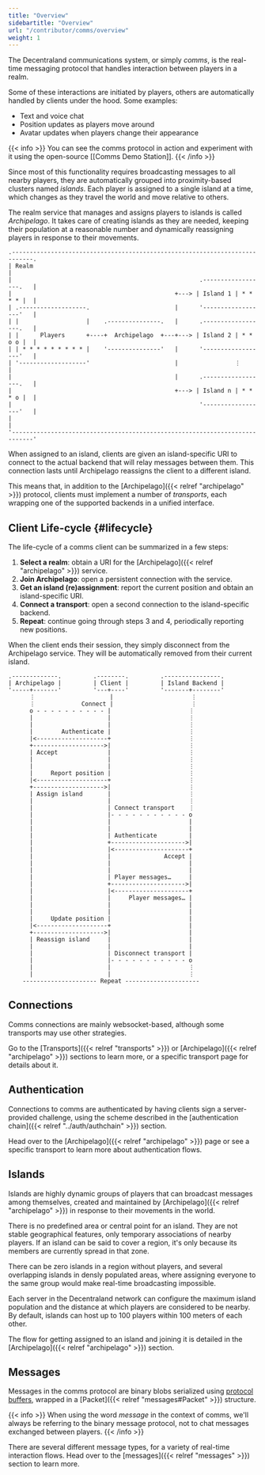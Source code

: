 ```yaml
---
title: "Overview"
sidebartitle: "Overview"
url: "/contributor/comms/overview"
weight: 1
---
```


The Decentraland communications system, or simply _comms_, is the real-time messaging protocol that handles interaction between players in a realm.

Some of these interactions are initiated by players, others are automatically handled by clients under the hood. Some examples:

* Text and voice chat
* Position updates as players move around
* Avatar updates when players change their appearance

{{< info >}}
You can see the comms protocol in action and experiment with it using the open-source [[Comms Demo Station]].
{{< /info >}}

Since most of this functionality requires broadcasting messages to all nearby players, they are automatically grouped into proximity-based clusters named _islands_. Each player is assigned to a single island at a time, which changes as they travel the world and move relative to others.

The realm service that manages and assigns players to islands is called _Archipelago_. It takes care of creating islands as they are needed, keeping their population at a reasonable number and dynamically reassigning players in response to their movements.


```goat
.----------------------------------------------------------------------------.                      
| Realm                                                                      |
|                                                     .------------------.   |
|                                              +---> | Island 1 | * * * * |  |
| .-------------------.                        |      '------------------'   |
| |                   |    .---------------.   |      .------------------.   |
| |      Players      +----+  Archipelago  +---+---> | Island 2 | * * o o |  |
| | * * * * * * * * * |    '---------------'   |      '------------------'   |
| '-------------------'                        |                ⋮            |
|                                              |      .------------------.   |
|                                              +---> | Island n | * * * o |  |
|                                                     '------------------'   |
|                                                                            |
'----------------------------------------------------------------------------'
```

When assigned to an island, clients are given an island-specific URI to connect to the actual backend that will relay messages between them. This connection lasts until Archipelago reassigns the client to a different island.

This means that, in addition to the [Archipelago]({{< relref "archipelago" >}}) protocol, clients must implement a number of _transports_, each wrapping one of the supported backends in a unified interface.

## Client Life-cycle {#lifecycle}

The life-cycle of a comms client can be summarized in a few steps:

1. **Select a realm**: obtain a URI for the [Archipelago]({{< relref "archipelago" >}}) service.
2. **Join Archipelago**: open a persistent connection with the service.
3. **Get an island (re)assignment**: report the current position and obtain an island-specific URI.
4. **Connect a transport**: open a second connection to the island-specific backend.
5. **Repeat**: continue going through steps 3 and 4, periodically reporting new positions.

When the client ends their session, they simply disconnect from the Archipelago service. They will be automatically removed from their current island.

```goat
.-------------.         .--------.         .----------------.                                       
| Archipelago |         | Client |         | Island Backend |
'-----+-------'         '---+----'         '-------+--------'
      ⋮                     |                      ⋮
      ⋮             Connect |                      ⋮
      o - - - - - - - - - - |                      ⋮
      |                     |                      ⋮
      |                     |                      ⋮
      |        Authenticate |                      ⋮
      |<--------------------+                      ⋮
      +-------------------->|                      ⋮
      | Accept              |                      ⋮
      |                     |                      ⋮
      |                     |                      ⋮
      |     Report position |                      ⋮
      |<--------------------+                      ⋮
      +-------------------->|                      ⋮
      | Assign island       |                      ⋮
      |                     |                      ⋮
      |                     | Connect transport    ⋮
      |                     |- - - - - - - - - - - o
      |                     |                      |
      |                     |                      |
      |                     | Authenticate         |
      |                     +--------------------->|
      |                     |<---------------------+
      |                     |               Accept |
      |                     |                      |
      |                     |                      |
      |                     | Player messages…     |
      |                     +--------------------->|
      |                     |<---------------------+
      |                     |     Player messages… |
      |                     |                      |
      |                     |                      |
      |     Update position |                      |
      |<--------------------+                      |
      +-------------------->|                      |
      | Reassign island     |                      |
      |                     |                      |
      |                     | Disconnect transport |
      |                     |- - - - - - - - - - - o
      |                     |                      ⋮                      
      |                     |                      ⋮ 
    --------------------- Repeat ---------------------
```


## Connections

Comms connections are mainly websocket-based, although some transports may use other strategies.

Go to the [Transports]({{< relref "transports" >}}) or [Archipelago]({{< relref "archipelago" >}}) sections to learn more, or a specific transport page for details about it.


## Authentication

Connections to comms are authenticated by having clients sign a server-provided challenge, using the scheme described in the [authentication chain]({{< relref "../auth/authchain" >}}) section.

Head over to the [Archipelago]({{< relref "archipelago" >}}) page or see a specific transport to learn more about authentication flows.


## Islands

Islands are highly dynamic groups of players that can broadcast messages among themselves, created and maintained by [Archipelago]({{< relref "archipelago" >}}) in response to their movements in the world.

There is no predefined area or central point for an island. They are not stable geographical features, only temporary associations of nearby players. If an island can be said to cover a region, it's only because its members are currently spread in that zone.

There can be zero islands in a region without players, and several overlapping islands in densly populated areas, where assigning everyone to the same group would make real-time broadcasting impossible.

Each server in the Decentraland network can configure the maximum island population and the distance at which players are considered to be nearby. By default, islands can host up to 100 players within 100 meters of each other.

The flow for getting assigned to an island and joining it is detailed in the [Archipelago]({{< relref "archipelago" >}}) section.


## Messages

Messages in the comms protocol are binary blobs serialized using [protocol buffers](https://github.com/protocolbuffers/protobuf), wrapped in a [Packet]({{< relref "messages#Packet" >}}) structure.

{{< info >}}
When using the word _message_ in the context of comms, we'll always be referring to the binary message protocol, not to chat messages exchanged between players.
{{< /info >}}

There are several different message types, for a variety of real-time interaction flows. Head over to the [messages]({{< relref "messages" >}}) section to learn more.








